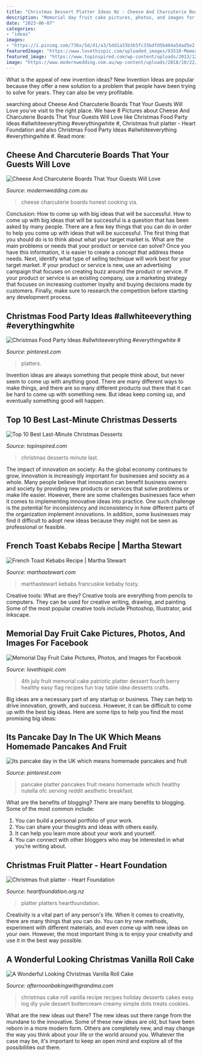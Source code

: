 ```yaml
---
title: "Christmas Dessert Platter Ideas Nz : Cheese And Charcuterie Boards That Your Guests Will Love"
description: "Memorial day fruit cake pictures, photos, and images for facebook"
date: "2023-06-07"
categories:
- "ideas"
images:
- "https://i.pinimg.com/736x/5d/d1/a3/5dd1a33b3b5fc33bdfd5b404a54ad5e2.jpg"
featuredImage: "https://www.lovethispic.com/uploaded_images/93510-Memorial-Day-Fruit-Cake.jpg"
featured_image: "https://www.topinspired.com/wp-content/uploads/2013/12/clever-last-minute-christmas-desserts_02.jpg"
image: "https://www.modernwedding.com.au/wp-content/uploads/2018/10/22/cheese-charcuterie20151204_0003.jpg"
---
```



What is the appeal of new invention ideas?
New Invention Ideas are popular because they offer a new solution to a problem that people have been trying to solve for years. They can also be very profitable.

	

		
searching about Cheese And Charcuterie Boards That Your Guests Will Love you've visit to the right place. We have 8 Pictures about Cheese And Charcuterie Boards That Your Guests Will Love like Christmas Food Party Ideas #allwhiteeverything #everythingwhite #, Christmas fruit platter - Heart Foundation and also Christmas Food Party Ideas #allwhiteeverything #everythingwhite #. Read more:
		
    
## Cheese And Charcuterie Boards That Your Guests Will Love

<img loading=lazy src="https://www.modernwedding.com.au/wp-content/uploads/2018/10/22/cheese-charcuterie20151204_0003.jpg" onerror="this.onerror=null;this.src='https://tse3.mm.bing.net/th?id=OIP.s0EYOxvr49m78VwpwExp1QHaLH&amp;pid=15.1';" alt="Cheese And Charcuterie Boards That Your Guests Will Love">

_Source: modernwedding.com.au_

>cheese charcuterie boards honest cooking via. 

	

Conclusion: How to come up with big ideas that will be successful.
How to come up with big ideas that will be successful is a question that has been asked by many people. There are a few key things that you can do in order to help you come up with ideas that will be successful. The first thing that you should do is to think about what your target market is. What are the main problems or needs that your product or service can solve? Once you have this information, it is easier to create a concept that address these needs. Next, identify what type of selling technique will work best for your target market. If your product or service is new, use an advertising campaign that focuses on creating buzz around the product or service. If your product or service is an existing company, use a marketing strategy that focuses on increasing customer loyalty and buying decisions made by customers. Finally, make sure to research the competition before starting any development process.

    
## Christmas Food Party Ideas #allwhiteeverything #everythingwhite #

<img loading=lazy src="https://i.pinimg.com/736x/5d/d1/a3/5dd1a33b3b5fc33bdfd5b404a54ad5e2.jpg" onerror="this.onerror=null;this.src='https://tse2.mm.bing.net/th?id=OIP.DDC_0FI-8LHOBcH4AmpzrgHaLK&amp;pid=15.1';" alt="Christmas Food Party Ideas #allwhiteeverything #everythingwhite #">

_Source: pinterest.com_

>platters. 

	

Invention ideas are always something that people think about, but never seem to come up with anything good. There are many different ways to make things, and there are so many different products out there that it can be hard to come up with something new. But ideas keep coming up, and eventually something good will happen.

    
## Top 10 Best Last-Minute Christmas Desserts

<img loading=lazy src="https://www.topinspired.com/wp-content/uploads/2013/12/clever-last-minute-christmas-desserts_02.jpg" onerror="this.onerror=null;this.src='https://tse1.mm.bing.net/th?id=OIP.1nmXDapAwYyY1dycaX6zagHaKh&amp;pid=15.1';" alt="Top 10 Best Last-Minute Christmas Desserts">

_Source: topinspired.com_

>christmas desserts minute last. 

	

The impact of innovation on society:
As the global economy continues to grow, innovation is increasingly important for businesses and society as a whole. Many people believe that innovation can benefit business owners and society by providing new products or services that solve problems or make life easier. However, there are some challenges businesses face when it comes to implementing innovative ideas into practice. One such challenge is the potential for inconsistency and inconsistency in how different parts of the organization implement innovations. In addition, some businesses may find it difficult to adopt new ideas because they might not be seen as professional or feasible.

    
## French Toast Kebabs Recipe | Martha Stewart

<img loading=lazy src="http://assets.marthastewart.com/styles/wmax-1500/d23/0206_kids_gtfrenchtoast/0206_kids_gtfrenchtoast_sq.jpg?itok=5GZZz2p_" onerror="this.onerror=null;this.src='https://tse1.mm.bing.net/th?id=OIP.YvFQTdxzagjy7EH6M-GZgwHaHa&amp;pid=15.1';" alt="French Toast Kebabs Recipe | Martha Stewart">

_Source: marthastewart.com_

>marthastewart kebabs francuskie kebaby tosty. 

	

Creative tools: What are they?
Creative tools are everything from pencils to computers. They can be used for creative writing, drawing, and painting. Some of the most popular creative tools include Photoshop, Illustrator, and Inkscape.

    
## Memorial Day Fruit Cake Pictures, Photos, And Images For Facebook

<img loading=lazy src="https://www.lovethispic.com/uploaded_images/93510-Memorial-Day-Fruit-Cake.jpg" onerror="this.onerror=null;this.src='https://tse3.mm.bing.net/th?id=OIP.vZxxDbiX_V62_zuT2ri2kgHaE7&amp;pid=15.1';" alt="Memorial Day Fruit Cake Pictures, Photos, and Images for Facebook">

_Source: lovethispic.com_

>4th july fruit memorial cake patriotic platter dessert fourth berry healthy easy flag recipes fun tray table idea desserts crafts. 

	

Big ideas are a necessary part of any startup or business. They can help to drive innovation, growth, and success. However, it can be difficult to come up with the best big ideas. Here are some tips to help you find the most promising big ideas: 

    
## Its Pancake Day In The UK Which Means Homemade Pancakes And Fruit

<img loading=lazy src="https://i.pinimg.com/736x/7f/20/ad/7f20ade9c72da1aac0afc70ef41f1023.jpg" onerror="this.onerror=null;this.src='https://tse2.mm.bing.net/th?id=OIP.CozjuF_KaXj462SUMEfgwgHaLH&amp;pid=15.1';" alt="Its pancake day in the UK which means homemade pancakes and fruit">

_Source: pinterest.com_

>pancake platter pancakes fruit means homemade which healthy nutella ofc serving reddit aesthetic breakfast. 

	

What are the benefits of blogging?
There are many benefits to blogging. Some of the most common include: 
1. You can build a personal portfolio of your work. 
2. You can share your thoughts and ideas with others easily. 
3. It can help you learn more about your work and yourself. 
4. You can connect with other bloggers who may be interested in what you’re writing about. 

    
## Christmas Fruit Platter - Heart Foundation

<img loading=lazy src="https://www.heartfoundation.org.nz/images/all-shared-sections/recipes/christmas-fruit-platter.jpg" onerror="this.onerror=null;this.src='https://tse1.mm.bing.net/th?id=OIP.8-7gPO5ki80sYu4yZ6pdfgHaDw&amp;pid=15.1';" alt="Christmas fruit platter - Heart Foundation">

_Source: heartfoundation.org.nz_

>platter platters heartfoundation. 

	

Creativity is a vital part of any person's life. When it comes to creativity, there are many things that you can do. You can try new methods, experiment with different materials, and even come up with new ideas on your own. However, the most important thing is to enjoy your creativity and use it in the best way possible.

    
## A Wonderful Looking Christmas Vanilla Roll Cake

<img loading=lazy src="http://afternoonbakingwithgrandma.com/wp-content/uploads/2016/11/1chr4.png" onerror="this.onerror=null;this.src='https://tse3.mm.bing.net/th?id=OIP.NyBVB1uMEXpXKiX2kKVZpwAAAA&amp;pid=15.1';" alt="A Wonderful Looking Christmas Vanilla Roll Cake">

_Source: afternoonbakingwithgrandma.com_

>christmas cake roll vanilla recipe recipes holiday desserts cakes easy log diy yule dessert buttercream creamy simple dots treats cookies. 

	

What are the new ideas out there?
The new ideas out there range from the mundane to the innovative. Some of these new ideas are old, but have been reborn in a more modern form. Others are completely new, and may change the way you think about your life or the world around you. Whatever the case may be, it's important to keep an open mind and explore all of the possibilities out there.

